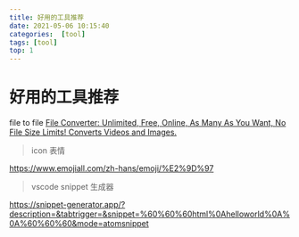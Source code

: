 ```yaml
---
title: 好用的工具推荐
date: 2021-05-06 10:15:40
categories:  [tool]
tags: [tool]
top: 1
---
```



<!--more-->


# 好用的工具推荐


file to file
[File Converter: Unlimited, Free, Online, As Many As You Want, No File Size Limits! Converts Videos and Images.](https://fileconverter.digital/)

>  icon 表情

https://www.emojiall.com/zh-hans/emoji/%E2%9D%97


> vscode snippet 生成器

https://snippet-generator.app/?description=&tabtrigger=&snippet=%60%60%60html%0Ahelloworld%0A%0A%60%60%60&mode=atomsnippet